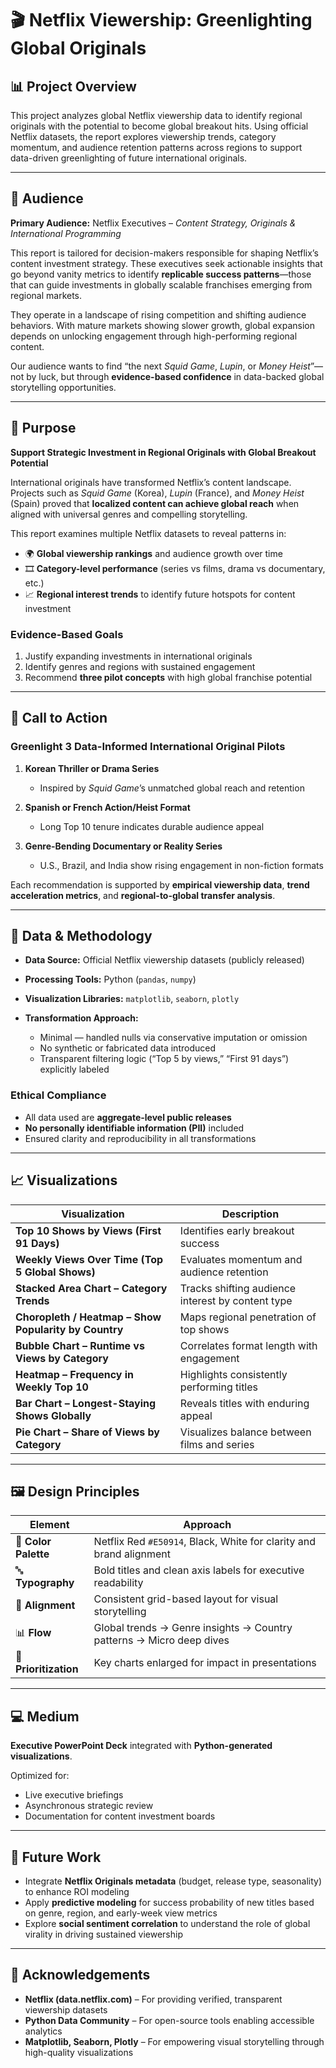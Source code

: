 # 🎬 Netflix Viewership: Greenlighting Global Originals

## 📊 Project Overview

This project analyzes global Netflix viewership data to identify regional originals with the potential to become global breakout hits. Using official Netflix datasets, the report explores viewership trends, category momentum, and audience retention patterns across regions to support data-driven greenlighting of future international originals.

---

## 🎯 Audience

**Primary Audience:** Netflix Executives – *Content Strategy, Originals & International Programming*

This report is tailored for decision-makers responsible for shaping Netflix’s content investment strategy. These executives seek actionable insights that go beyond vanity metrics to identify **replicable success patterns**—those that can guide investments in globally scalable franchises emerging from regional markets.

They operate in a landscape of rising competition and shifting audience behaviors. With mature markets showing slower growth, global expansion depends on unlocking engagement through high-performing regional content.

Our audience wants to find “the next *Squid Game*, *Lupin*, or *Money Heist*”—not by luck, but through **evidence-based confidence** in data-backed global storytelling opportunities.

---

## 🎯 Purpose

**Support Strategic Investment in Regional Originals with Global Breakout Potential**

International originals have transformed Netflix’s content landscape. Projects such as *Squid Game* (Korea), *Lupin* (France), and *Money Heist* (Spain) proved that **localized content can achieve global reach** when aligned with universal genres and compelling storytelling.

This report examines multiple Netflix datasets to reveal patterns in:

* 🌍 **Global viewership rankings** and audience growth over time
* 🎞️ **Category-level performance** (series vs films, drama vs documentary, etc.)
* 📈 **Regional interest trends** to identify future hotspots for content investment

### Evidence-Based Goals

1. Justify expanding investments in international originals
2. Identify genres and regions with sustained engagement
3. Recommend **three pilot concepts** with high global franchise potential

---

## 🚀 Call to Action

### **Greenlight 3 Data-Informed International Original Pilots**

1. **Korean Thriller or Drama Series**

   * Inspired by *Squid Game*’s unmatched global reach and retention
2. **Spanish or French Action/Heist Format**

   * Long Top 10 tenure indicates durable audience appeal
3. **Genre-Bending Documentary or Reality Series**

   * U.S., Brazil, and India show rising engagement in non-fiction formats

Each recommendation is supported by **empirical viewership data**, **trend acceleration metrics**, and **regional-to-global transfer analysis**.

---

## 🧩 Data & Methodology

* **Data Source:** Official Netflix viewership datasets (publicly released)
* **Processing Tools:** Python (`pandas`, `numpy`)
* **Visualization Libraries:** `matplotlib`, `seaborn`, `plotly`
* **Transformation Approach:**

  * Minimal — handled nulls via conservative imputation or omission
  * No synthetic or fabricated data introduced
  * Transparent filtering logic (“Top 5 by views,” “First 91 days”) explicitly labeled

### Ethical Compliance

* All data used are **aggregate-level public releases**
* **No personally identifiable information (PII)** included
* Ensured clarity and reproducibility in all transformations

---

## 📈 Visualizations

| Visualization                                         | Description                                       |
| ----------------------------------------------------- | ------------------------------------------------- |
| **Top 10 Shows by Views (First 91 Days)**             | Identifies early breakout success                 |
| **Weekly Views Over Time (Top 5 Global Shows)**       | Evaluates momentum and audience retention         |
| **Stacked Area Chart – Category Trends**              | Tracks shifting audience interest by content type |
| **Choropleth / Heatmap – Show Popularity by Country** | Maps regional penetration of top shows            |
| **Bubble Chart – Runtime vs Views by Category**       | Correlates format length with engagement          |
| **Heatmap – Frequency in Weekly Top 10**              | Highlights consistently performing titles         |
| **Bar Chart – Longest-Staying Shows Globally**        | Reveals titles with enduring appeal               |
| **Pie Chart – Share of Views by Category**            | Visualizes balance between films and series       |

---

## 🖼️ Design Principles

| Element               | Approach                                                             |
| --------------------- | -------------------------------------------------------------------- |
| 🎨 **Color Palette**  | Netflix Red `#E50914`, Black, White for clarity and brand alignment  |
| 🔤 **Typography**     | Bold titles and clean axis labels for executive readability          |
| 📐 **Alignment**      | Consistent grid-based layout for visual storytelling                 |
| 📊 **Flow**           | Global trends → Genre insights → Country patterns → Micro deep dives |
| 📏 **Prioritization** | Key charts enlarged for impact in presentations                      |

---

## 💻 Medium

**Executive PowerPoint Deck** integrated with **Python-generated visualizations**.

Optimized for:

* Live executive briefings
* Asynchronous strategic review
* Documentation for content investment boards

---

## 🔮 Future Work

* Integrate **Netflix Originals metadata** (budget, release type, seasonality) to enhance ROI modeling
* Apply **predictive modeling** for success probability of new titles based on genre, region, and early-week view metrics
* Explore **social sentiment correlation** to understand the role of global virality in driving sustained viewership

---

## 🙏 Acknowledgements

* **Netflix (data.netflix.com)** – For providing verified, transparent viewership datasets
* **Python Data Community** – For open-source tools enabling accessible analytics
* **Matplotlib, Seaborn, Plotly** – For empowering visual storytelling through high-quality visualizations